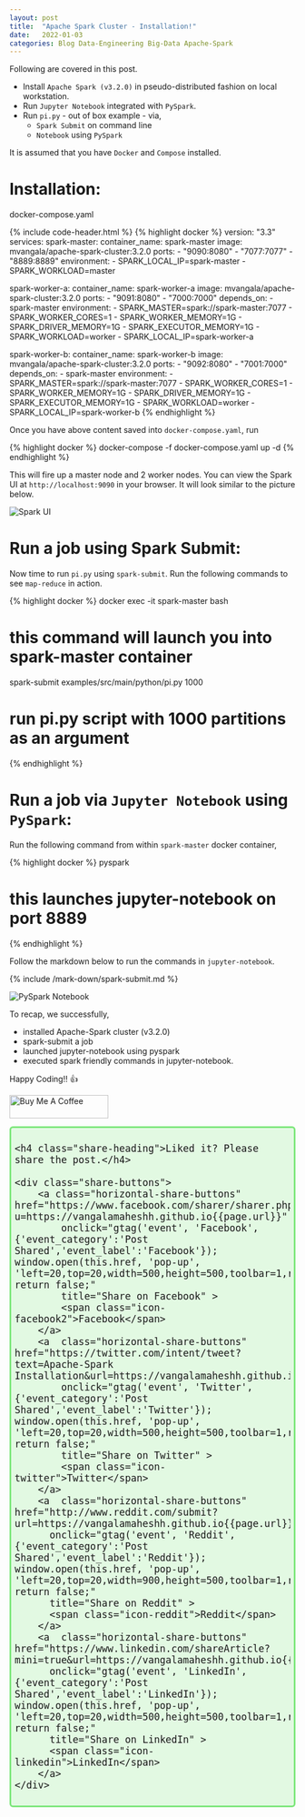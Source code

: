 ```yaml
---
layout: post
title:  "Apache Spark Cluster - Installation!"
date:   2022-01-03
categories: Blog Data-Engineering Big-Data Apache-Spark  
---
```


<script src="/assets/scripts/copy-header.js"></script>
<link rel="stylesheet" href="/assets/css/copy-header.scss" />

Following are covered in this post.
- Install `Apache Spark (v3.2.0)` in pseudo-distributed fashion on local workstation.
- Run `Jupyter Notebook` integrated with `PySpark`.
- Run `pi.py` - out of box example - via,
    - `Spark Submit` on command line
    - `Notebook` using `PySpark`

It is assumed that you have `Docker` and `Compose` installed.

Installation:
=============

docker-compose.yaml

{% include code-header.html %}
{% highlight docker %}
version: "3.3"
services:
  spark-master:
    container_name: spark-master
    image: mvangala/apache-spark-cluster:3.2.0
    ports:
      - "9090:8080"
      - "7077:7077"
      - "8889:8889"
    environment:
      - SPARK_LOCAL_IP=spark-master
      - SPARK_WORKLOAD=master

  spark-worker-a:
    container_name: spark-worker-a
    image: mvangala/apache-spark-cluster:3.2.0
    ports:
      - "9091:8080"
      - "7000:7000"
    depends_on:
      - spark-master
    environment:
      - SPARK_MASTER=spark://spark-master:7077
      - SPARK_WORKER_CORES=1
      - SPARK_WORKER_MEMORY=1G
      - SPARK_DRIVER_MEMORY=1G
      - SPARK_EXECUTOR_MEMORY=1G
      - SPARK_WORKLOAD=worker
      - SPARK_LOCAL_IP=spark-worker-a
  
  spark-worker-b:
    container_name: spark-worker-b
    image: mvangala/apache-spark-cluster:3.2.0
    ports:
      - "9092:8080"
      - "7001:7000"
    depends_on:
      - spark-master
    environment:
      - SPARK_MASTER=spark://spark-master:7077
      - SPARK_WORKER_CORES=1
      - SPARK_WORKER_MEMORY=1G
      - SPARK_DRIVER_MEMORY=1G
      - SPARK_EXECUTOR_MEMORY=1G
      - SPARK_WORKLOAD=worker
      - SPARK_LOCAL_IP=spark-worker-b
{% endhighlight %}

Once you have above content saved into `docker-compose.yaml`, run

{% highlight docker %}
docker-compose -f docker-compose.yaml up -d
{% endhighlight %}

This will fire up a master node and 2 worker nodes. You can view the Spark UI at `http://localhost:9090` in your browser. It will look similar to the picture below.

![Spark UI](/assets/images/spark_ui.png)

Run a job using Spark Submit:
=============================

Now time to run `pi.py` using `spark-submit`. Run the following commands to see `map-reduce` in action.

{% highlight docker %}
docker exec -it spark-master bash
# this command will launch you into spark-master container
spark-submit examples/src/main/python/pi.py 1000
# run pi.py script with 1000 partitions as an argument
{% endhighlight %}

Run a job via **`Jupyter Notebook`** using **`PySpark`**:
=========================================================

Run the following command from within `spark-master` docker container,

{% highlight docker %}
pyspark
# this launches jupyter-notebook on port 8889 
{% endhighlight %}

Follow the markdown below to run the commands in `jupyter-notebook`.

{% include /mark-down/spark-submit.md %}

![PySpark Notebook](/assets/images/spark-submit.png)

To recap, we successfully,
- installed Apache-Spark cluster (v3.2.0)
- spark-submit a job
- launched jupyter-notebook using pyspark
- executed spark friendly commands in jupyter-notebook.

Happy Coding!! :+1:

<a href="https://www.buymeacoffee.com/MaheshVangala" target="_blank"><img src="https://cdn.buymeacoffee.com/buttons/default-orange.png" alt="Buy Me A Coffee" height="41" width="174"></a>

<div id="share-bar">

    <h4 class="share-heading">Liked it? Please share the post.</h4>

    <div class="share-buttons">
        <a class="horizontal-share-buttons" href="https://www.facebook.com/sharer/sharer.php?u=https://vangalamaheshh.github.io{{page.url}}"
            onclick="gtag('event', 'Facebook', {'event_category':'Post Shared','event_label':'Facebook'}); window.open(this.href, 'pop-up', 'left=20,top=20,width=500,height=500,toolbar=1,resizable=0'); return false;"
            title="Share on Facebook" >
            <span class="icon-facebook2">Facebook</span>
        </a>
        <a  class="horizontal-share-buttons" href="https://twitter.com/intent/tweet?text=Apache-Spark Installation&url=https://vangalamaheshh.github.io{{page.url}}"
            onclick="gtag('event', 'Twitter', {'event_category':'Post Shared','event_label':'Twitter'}); window.open(this.href, 'pop-up', 'left=20,top=20,width=500,height=500,toolbar=1,resizable=0'); return false;"
            title="Share on Twitter" >
            <span class="icon-twitter">Twitter</span>
        </a>
        <a  class="horizontal-share-buttons" href="http://www.reddit.com/submit?url=https://vangalamaheshh.github.io{{page.url}}"
          onclick="gtag('event', 'Reddit', {'event_category':'Post Shared','event_label':'Reddit'}); window.open(this.href, 'pop-up', 'left=20,top=20,width=900,height=500,toolbar=1,resizable=0'); return false;"
          title="Share on Reddit" >
          <span class="icon-reddit">Reddit</span>
        </a>
        <a  class="horizontal-share-buttons" href="https://www.linkedin.com/shareArticle?mini=true&url=https://vangalamaheshh.github.io{{page.url}}"
          onclick="gtag('event', 'LinkedIn', {'event_category':'Post Shared','event_label':'LinkedIn'}); window.open(this.href, 'pop-up', 'left=20,top=20,width=500,height=500,toolbar=1,resizable=0'); return false;"
          title="Share on LinkedIn" >
          <span class="icon-linkedin">LinkedIn</span>
        </a>
    </div>

</div>
<style type="text/css">
/* Share Bar */
#share-bar {
    font-size: 20px;
    border: 3px solid #7de77b;
    border-radius: 0.3em;
    padding: 0.3em;
    background: rgba(125,231,123,.21)
}

.share-heading {
    margin-top: 0px;
}

/* Title */
#share-bar h4 {
    margin-bottom: 10px;
    font-weight: 500;
}

/* All buttons */
.share-buttons {
}

.horizontal-share-buttons {
    border: 1px solid #928b8b;
    border-radius: 0.2em;
    padding: 0.2em;
    margin-right: 0.2em;
    line-height: 2em;
}

/* Each button */
.share-button {
    margin: 0px;
    margin-bottom: 10px;
    margin-right: 3px;
    border: 1px solid #D3D6D2;
    padding: 5px 10px 5px 10px;
}
.share-button:hover {
    opacity: 1;
    color: #ffffff;
}

/* Facebook button */
.icon-facebook2 {
    color: #3b5998;
}

.icon-facebook2:hover {
    background-color: #3b5998;
    color: white;
}

/* Twitter button */
.icon-twitter {
    color: #55acee;
}
.icon-twitter:hover {
    background-color: #55acee;
    color: white;
}

/* Reddit button */
.icon-reddit {
    color: #ff4500;
}
.icon-reddit:hover {
    background-color: #ff4500;
    color: white;
}

/* Hackernews button */
.icon-hackernews {
    color: #ff4500;
}

.icon-hackernews:hover {
    background-color: #ff4500;
    color: white;
}

/* LinkedIn button */
.icon-linkedin {
    color: #007bb5;
}
.icon-linkedin:hover {
    background-color: #007bb5;
    color: white;
}

</style>


